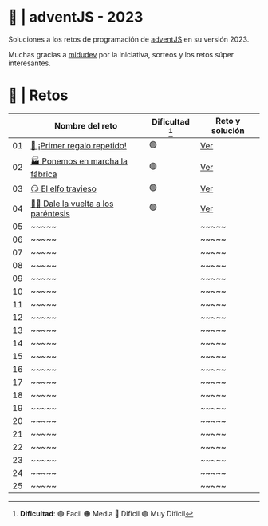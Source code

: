 # 🌟 | adventJS - 2023

Soluciones a los retos de programación de [adventJS](https://adventjs.dev/es) en su versión 2023.

Muchas gracias a [midudev](https://github.com/midudev) por la iniciativa, sorteos y los retos súper interesantes.

# 🧠 | Retos

|     | Nombre del reto                                                                    | Dificultad [^1] | Reto y solución                                                                        
| :-: | -------------------------------------------------------------------------          | --------------  | ---------------------------------------------------------------------------------- 
| 01  | [🎁 ¡Primer regalo repetido!](https://adventjs.dev/es/challenges/2023/1)           | 🟢             | [Ver](https://github.com/nagutierrez-cl/adventjs2023/blob/main/01/README.md)
| 02  | [🏭 Ponemos en marcha la fábrica](https://adventjs.dev/es/challenges/2023/2)       | 🟢             | [Ver](https://github.com/nagutierrez-cl/adventjs2023/blob/main/02/README.md)
| 03  | [😏 El elfo travieso](https://adventjs.dev/es/challenges/2023/3)                   | 🟢             | [Ver](https://github.com/nagutierrez-cl/adventjs2023/blob/main/03/README.md)
| 04  | [😵‍💫 Dale la vuelta a los paréntesis](https://adventjs.dev/es/challenges/2023/4)  | 🟢             | [Ver](https://github.com/nagutierrez-cl/adventjs2023/blob/main/04/README.md)
| 05  | ~~~~~                                                                               |                | ~~~~~                                                                              
| 06  | ~~~~~                                                                     |                | ~~~~~                                                                              
| 07  | ~~~~~                                                                     |                | ~~~~~                                                                              
| 08  | ~~~~~                                                                     |                | ~~~~~                                                                              
| 09  | ~~~~~                                                                     |                | ~~~~~                                                                              
| 10  | ~~~~~                                                                     |                | ~~~~~                                                                              
| 11  | ~~~~~                                                                     |                | ~~~~~                                                                              
| 12  | ~~~~~                                                                     |                | ~~~~~                                                                              
| 13  | ~~~~~                                                                     |                | ~~~~~                                                                              
| 14  | ~~~~~                                                                     |                | ~~~~~                                                                              
| 15  | ~~~~~                                                                     |                | ~~~~~                                                                              
| 16  | ~~~~~                                                                     |                | ~~~~~                                                                              
| 17  | ~~~~~                                                                     |                | ~~~~~                                                                              
| 18  | ~~~~~                                                                     |                | ~~~~~                                                                              
| 19  | ~~~~~                                                                     |                | ~~~~~                                                                              
| 20  | ~~~~~                                                                     |                | ~~~~~                                                                              
| 21  | ~~~~~                                                                     |                | ~~~~~                                                                              
| 22  | ~~~~~                                                                     |                | ~~~~~                                                                              
| 23  | ~~~~~                                                                     |                | ~~~~~                                                                              
| 24  | ~~~~~                                                                     |                | ~~~~~                                                                              
| 25  | ~~~~~                                                                     |                | ~~~~~                                                                              

[^1]: **Dificultad**: 🟢 Facil 🟠 Media 🔴 Dificil 🟣 Muy Dificil
